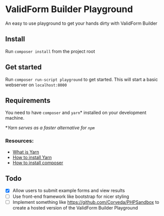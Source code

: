 # ValidForm Builder Playground
An easy to use playground to get your hands dirty with ValidForm Builder

## Install

Run `composer install` from the project root

## Get started

Run `composer run-script playground` to get started. This will start a basic webserver on `localhost:8000`

## Requirements

You need to have `composer` and `yarn`* installed on your development machine.

**Yarn serves as a faster alternative for `npm`*

### Resources:
 - [What is Yarn](https://code.facebook.com/posts/1840075619545360)
 - [How to install Yarn](https://yarnpkg.com/en/docs/install)
 - [How to install composer](https://getcomposer.org/doc/00-intro.md#installation-linux-unix-osx)
 
## Todo

- [X] Allow users to submit example forms and view results
- [ ] Use front-end framework like bootstrap for nicer styling
- [ ] Implement something like https://github.com/Corveda/PHPSandbox to create a hosted version of the ValidForm Builder Playground
